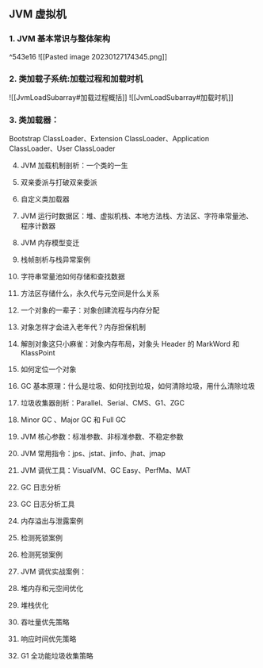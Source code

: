 ## JVM 虚拟机

### 1. JVM 基本常识与整体架构
^543e16
![[Pasted image 20230127174345.png]]

### 2. 类加载子系统:加载过程和加载时机

![[JvmLoadSubarray#加载过程概括]]
![[JvmLoadSubarray#加载时机]]

### 3.  类加载器：
Bootstrap ClassLoader、Extension ClassLoader、Application ClassLoader、User ClassLoader

4. JVM 加载机制剖析：一个类的一生

5. 双亲委派与打破双亲委派

6. 自定义类加载器

7. JVM 运行时数据区：堆、虚拟机栈、本地方法栈、方法区、字符串常量池、程序计数器

8. JVM 内存模型变迁

9. 栈帧剖析与栈异常案例

10. 字符串常量池如何存储和查找数据

11. 方法区存储什么，永久代与元空间是什么关系

12. 一个对象的一辈子：对象创建流程与内存分配

13. 对象怎样才会进入老年代？内存担保机制

14. 解剖对象这只小麻雀：对象内存布局，对象头 Header 的 MarkWord 和 KlassPoint

15. 如何定位一个对象

16. GC 基本原理：什么是垃圾、如何找到垃圾，如何清除垃圾，用什么清除垃圾

17. 垃圾收集器剖析：Parallel、Serial、CMS、G1、ZGC

18. Minor GC 、Major GC 和 Full GC

19. JVM 核心参数：标准参数、非标准参数、不稳定参数

20. JVM 常用指令：jps、jstat、jinfo、jhat、jmap

21. JVM 调优工具：VisualVM、GC Easy、PerfMa、MAT

22. GC 日志分析

23. GC 日志分析工具

24. 内存溢出与泄露案例

25. 检测死锁案例

26. 检测死锁案例

27. JVM 调优实战案例：

28. 堆内存和元空间优化

29. 堆栈优化

30. 吞吐量优先策略

31. 响应时间优先策略

32. G1 全功能垃圾收集策略